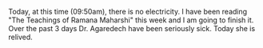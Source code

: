 Today, at this time (09:50am), there is no electricity. I have been reading "The Teachings of Ramana Maharshi" this week and I am going to finish it. Over the past 3 days Dr. Agaredech have been seriously sick. Today she is relived. 
